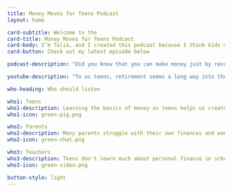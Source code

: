 ```yaml
---
title: Money Moves for Teens Podcast
layout: home

card-subtitle: Welcome to the
card-title: Money Moves for Teens Podcast
card-body: I’m Talia, and I created this podcast because I think kids my age don’t get a good enough education on how to manage money. This is something we should be learning and talking about now so we’ll be better prepared for the future.
card-button: Check out my latest episode below

podcast-description: "Did you know that you can make money just by recommending products or services you like, to others? You definitely can, and that is made possible by something called affiliate marketing. This episode, I’m going to talk all about affiliate marketing. I’ll explain what it is, who it’s best for, the benefits, and where you can start."

youtube-description: "To us teens, retirement seems a long way into the future. That’s especially true for those who haven’t started working yet. But what if I told you that now is the time to start saving for retirement? This episode I’m going to cover the importance of saving for the future and 4 common retirement accounts."

who-heading: Who should listen

who1: Teens
who1-description: Learning the basics of money as teens helps us create good saving and spending habits today and take advantage of investing for tomorrow.
who1-icon: green-pig.png

who2: Parents
who2-description: Many parents struggle with their own finances and want to have constructive conversations with their teens about money.
who2-icon: green-chat.png

who3: Teachers
who3-description: Teens don't learn much about personal finance in school. Teachers can use this information to better prepare their students.
who3-icon: green-video.png

button-style: light
---
```

